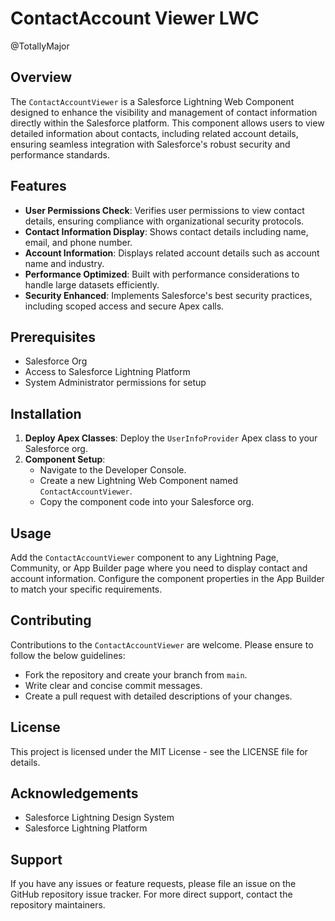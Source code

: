 # ContactAccount Viewer LWC
@TotallyMajor 

## Overview
The `ContactAccountViewer` is a Salesforce Lightning Web Component designed to enhance the visibility and management of contact information directly within the Salesforce platform. This component allows users to view detailed information about contacts, including related account details, ensuring seamless integration with Salesforce's robust security and performance standards.

## Features
- **User Permissions Check**: Verifies user permissions to view contact details, ensuring compliance with organizational security protocols.
- **Contact Information Display**: Shows contact details including name, email, and phone number.
- **Account Information**: Displays related account details such as account name and industry.
- **Performance Optimized**: Built with performance considerations to handle large datasets efficiently.
- **Security Enhanced**: Implements Salesforce's best security practices, including scoped access and secure Apex calls.

## Prerequisites
- Salesforce Org
- Access to Salesforce Lightning Platform
- System Administrator permissions for setup

## Installation
1. **Deploy Apex Classes**: Deploy the `UserInfoProvider` Apex class to your Salesforce org.
2. **Component Setup**:
   - Navigate to the Developer Console.
   - Create a new Lightning Web Component named `ContactAccountViewer`.
   - Copy the component code into your Salesforce org.

## Usage
Add the `ContactAccountViewer` component to any Lightning Page, Community, or App Builder page where you need to display contact and account information. Configure the component properties in the App Builder to match your specific requirements.

## Contributing
Contributions to the `ContactAccountViewer` are welcome. Please ensure to follow the below guidelines:
- Fork the repository and create your branch from `main`.
- Write clear and concise commit messages.
- Create a pull request with detailed descriptions of your changes.

## License
This project is licensed under the MIT License - see the LICENSE file for details.

## Acknowledgements
- Salesforce Lightning Design System
- Salesforce Lightning Platform

## Support
If you have any issues or feature requests, please file an issue on the GitHub repository issue tracker. For more direct support, contact the repository maintainers.

